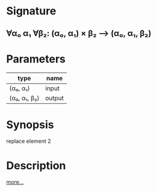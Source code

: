 # Signature
## ∀α₀ α₁ ∀β₂: (α₀, α₁) × β₂ ⟶ (α₀, α₁, β₂)

# Parameters

| type | name |
|------|------|
|(α₀, α₁)|input|
|(α₀, α₁, β₂)|output|

# Synopsis
replace element 2

# Description

[more...](https://en.wikipedia.org/wiki/Tuple)